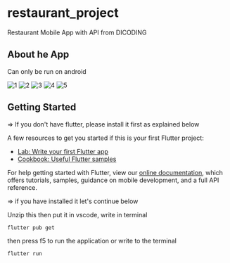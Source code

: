# restaurant_project

Restaurant Mobile App with API from DICODING

## About he App

Can only be run on android

![1](https://user-images.githubusercontent.com/55611402/217969476-44830e24-5052-4ad8-8ae0-42ccb0f478e3.png)
![2](https://user-images.githubusercontent.com/55611402/217969481-4cc605b4-6790-4c5f-bf82-cefe78f75627.png)
![3](https://user-images.githubusercontent.com/55611402/217969483-93af5565-2a2a-4baa-8540-cc0f5d2bb862.png)
![4](https://user-images.githubusercontent.com/55611402/217969484-539d305c-b1ee-4470-b5e2-125610d7837d.png)
![5](https://user-images.githubusercontent.com/55611402/217969486-3fd57e00-6dc1-4eea-a55e-1e400de3d37d.png)


## Getting Started

=> If you don't have flutter, please install it first as explained below

A few resources to get you started if this is your first Flutter project:

- [Lab: Write your first Flutter app](https://flutter.dev/docs/get-started/codelab)
- [Cookbook: Useful Flutter samples](https://flutter.dev/docs/cookbook)

For help getting started with Flutter, view our
[online documentation](https://flutter.dev/docs), which offers tutorials,
samples, guidance on mobile development, and a full API reference.

=> if you have installed it let's continue below

Unzip this
then put it in vscode, write in terminal
```
flutter pub get
```

then press f5 to run the application or write to the terminal
```
flutter run
```
